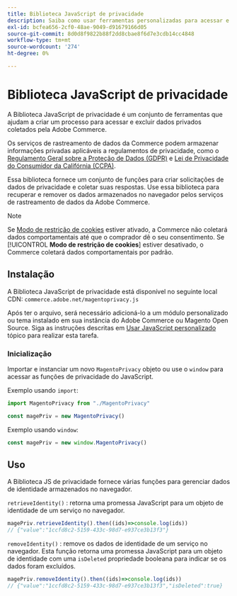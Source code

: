 ```yaml
---
title: Biblioteca JavaScript de privacidade
description: Saiba como usar ferramentas personalizadas para acessar e excluir informações pessoais do cliente coletadas pelo Adobe Commerce.
exl-id: bcfea656-2cf0-48ae-9049-d91679166d05
source-git-commit: 8d0d8f9822b88f2dd8cbae8f6d7e3cdb14cc4848
workflow-type: tm+mt
source-wordcount: '274'
ht-degree: 0%

---
```


<!-- TODO: Remove this topic and redirect to the adobe-privacy-javascript-library.md when the Adobe privacy library has been integrated with Commerce. -->

# Biblioteca JavaScript de privacidade

A Biblioteca JavaScript de privacidade é um conjunto de ferramentas que ajudam a criar um processo para acessar e excluir dados privados coletados pela Adobe Commerce.

Os serviços de rastreamento de dados da Commerce podem armazenar informações privadas aplicáveis a regulamentos de privacidade, como o [Regulamento Geral sobre a Proteção de Dados (GDPR)](gdpr.md) e [Lei de Privacidade do Consumidor da Califórnia (CCPA)](ccpa.md).

Essa biblioteca fornece um conjunto de funções para criar solicitações de dados de privacidade e coletar suas respostas. Use essa biblioteca para recuperar e remover os dados armazenados no navegador pelos serviços de rastreamento de dados da Adobe Commerce.

>[!NOTE]
>
>Se [Modo de restrição de cookies](https://experienceleague.adobe.com/docs/commerce-admin/start/compliance/privacy/compliance-cookie-law.html) estiver ativado, a Commerce não coletará dados comportamentais até que o comprador dê o seu consentimento. Se [!UICONTROL **Modo de restrição de cookies**] estiver desativado, o Commerce coletará dados comportamentais por padrão.

## Instalação

A Biblioteca JavaScript de privacidade está disponível no seguinte local CDN: `commerce.adobe.net/magentoprivacy.js`

Após ter o arquivo, será necessário adicioná-lo a um módulo personalizado ou tema instalado em sua instância do Adobe Commerce ou Magento Open Source. Siga as instruções descritas em [Usar JavaScript personalizado](https://developer.adobe.com/commerce/frontend-core/javascript/custom/) tópico para realizar esta tarefa.

### Inicialização

Importar e instanciar um novo `MagentoPrivacy` objeto ou use o `window` para acessar as funções de privacidade do JavaScript.

Exemplo usando `import`:

```js
import MagentoPrivacy from "./MagentoPrivacy"

const magePriv = new MagentoPrivacy()
```

Exemplo usando `window`:

```js
const magePriv = new window.MagentoPrivacy()
```

## Uso

A Biblioteca JS de privacidade fornece várias funções para gerenciar dados de identidade armazenados no navegador.

`retrieveIdentity()`
: retorna uma promessa JavaScript para um objeto de identidade de um serviço no navegador.

```js
magePriv.retrieveIdentity().then((ids)=>console.log(ids))
// {"value":"1ccfd8c2-5159-433c-98d7-e937ce3b13f3"}
```

`removeIdentity()`
: remove os dados de identidade de um serviço no navegador.
Esta função retorna uma promessa JavaScript para um objeto de identidade com uma `isDeleted` propriedade booleana para indicar se os dados foram excluídos.

```js
magePriv.removeIdentity().then((ids)=>console.log(ids))
// {"value":"1ccfd8c2-5159-433c-98d7-e937ce3b13f3","isDeleted":true}
```
